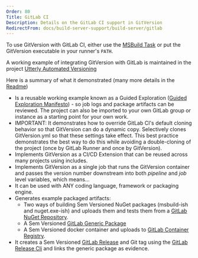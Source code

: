 ```yaml
---
Order: 80
Title: GitLab CI
Description: Details on the GitLab CI support in GitVersion
RedirectFrom: docs/build-server-support/build-server/gitlab
---
```


To use GitVersion with GitLab CI, either use the [MSBuild
Task](/docs/usage/msbuild) or put the GitVersion executable in your
runner's `PATH`.

A working example of integrating GitVersion with GitLab is maintained in the project [Utterly Automated Versioning][utterly-automated-versioning]

Here is a summary of what it demonstrated (many more details in the [Readme][readme])

- Is a reusable working example known as a Guided Exploration ([Guided Exploration Manifesto][guided-exploration-manifesto]) - so job logs and package artifacts can be reviewed. The project can also be imported to your own GitLab group or instance as a starting point for your own work.
- IMPORTANT: It demonstrates how to override GitLab CI's default cloning behavior so that GitVersion can do a dynamic copy. Selectively clones GitVersion.yml so that these settings take effect. This best practice demonstrates the best way to do this while avoiding a double-cloning of the project (once by GitLab Runner and once by GitVersion).
- Implements GitVersion as a CI/CD Extension that can be reused across many projects using includes.
- Implements GitVersion as a single job that runs the GitVersion container and passes the version number downstream into both _pipeline_ and _job_ level variables, which means...
- It can be used with ANY coding language, framework or packaging engine.
- Generates example packaged artifacts:
  - Two ways of building Sem Versioned NuGet packages (msbuild-ish and nuget.exe-ish) and uploads them and tests them from a [GitLab NuGet Repository][gitlab-nuget-repository].
  - A Sem Versioned [GitLab Generic Package][gitlab-generic-package]
  - A Sem Versioned docker container and uploads to [GitLab Container Registry][gitlab-container-registry].
- It creates a Sem Versioned [GitLab Release][gitlab-release-help] and Git tag using the [GitLab Release Cli][gitlab-release-cli] and links the generic package as evidence.

[gitlab-generic-package]: https://docs.gitlab.com/ee/user/packages/generic_packages/
[gitlab-nuget-repository]: https://docs.gitlab.com/ee/user/packages/nuget_repository/
[gitlab-release-cli]: https://gitlab.com/gitlab-org/release-cli/-/tree/master/docs
[gitlab-container-registry]: https://docs.gitlab.com/ee/user/packages/container_registry/
[guided-exploration-manifesto]: https://gitlab.com/guided-explorations/guided-exploration-concept/-/blob/master/README.md
[readme]: https://gitlab.com/guided-explorations/devops-patterns/utterly-automated-versioning/-/blob/develop/README.md
[utterly-automated-versioning]: https://gitlab.com/guided-explorations/devops-patterns/utterly-automated-versioning/
[gitlab-release-help]: https://docs.gitlab.com/ee/user/project/releases/
